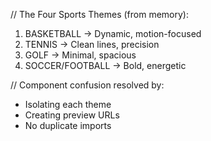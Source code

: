 // The Four Sports Themes (from memory):
1. BASKETBALL → Dynamic, motion-focused
2. TENNIS → Clean lines, precision
3. GOLF → Minimal, spacious
4. SOCCER/FOOTBALL → Bold, energetic

// Component confusion resolved by:
- Isolating each theme
- Creating preview URLs
- No duplicate imports